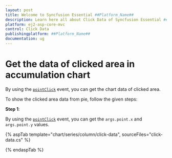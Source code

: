 ```yaml
---
layout: post
title: Welcome to Syncfusion Essential ##Platform_Name##
description: Learn here all about Click Data of Syncfusion Essential ##Platform_Name## widgets based on HTML5 and jQuery.
platform: ej2-asp-core-mvc
control: Click Data
publishingplatform: ##Platform_Name##
documentation: ug
---
```



# Get the data of clicked area in accumulation chart

By using the [`pointClick`](../../api/accumulation-chart#pointclick) event, you can get the chart data of clicked area.

To show the clicked area data from pie, follow the given steps:

**Step 1**:

By using the [`pointClick`](../../api/accumulation-chart#pointclick) event, you can get the `args.point.x` and `args.point.y` values.

{% aspTab template="chart/series/column/click-data", sourceFiles="click-data.cs" %}

{% endaspTab %}